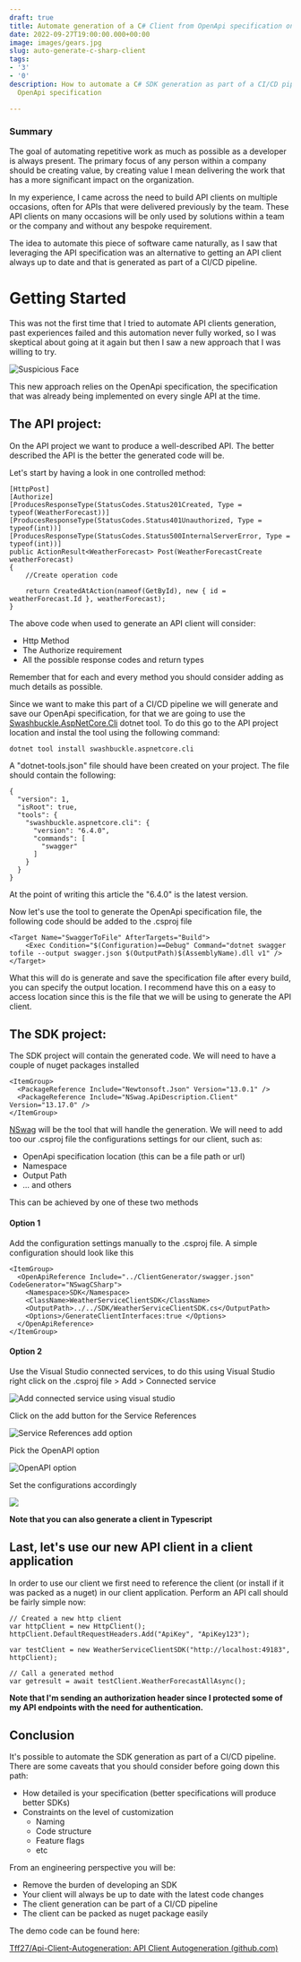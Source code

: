 ```yaml
---
draft: true
title: Automate generation of a C# Client from OpenApi specification on CI/CD pipeline
date: 2022-09-27T19:00:00.000+00:00
image: images/gears.jpg
slug: auto-generate-c-sharp-client
tags:
- '3'
- '0'
description: How to automate a C# SDK generation as part of a CI/CD pipeline using
  OpenApi specification

---
```

### Summary

The goal of automating repetitive work as much as possible as a developer is always present. The primary focus of any person within a company should be creating value, by creating value I mean delivering the work that has a more significant impact on the organization.

In my experience, I came across the need to build API clients on multiple occasions, often for APIs that were delivered previously by the team. These API clients on many occasions will be only used by solutions within a team or the company and without any bespoke requirement.

The idea to automate this piece of software came naturally, as I saw that leveraging the API specification was an alternative to getting an API client always up to date and that is generated as part of a CI/CD pipeline.

# Getting Started

This was not the first time that I tried to automate API clients generation, past experiences failed and this automation never fully worked, so I was skeptical about going at it again but then I saw a new approach that I was willing to try.

![Suspicious Face](images/suspicious.jpg "Suspicious")

This new approach relies on the OpenApi specification, the specification that was already being implemented on every single API at the time.

## The **API project**:

On the API project we want to produce a well-described API. The better described the API is the better the generated code will be.

Let's start by having a look in one controlled method:

    [HttpPost]
    [Authorize]
    [ProducesResponseType(StatusCodes.Status201Created, Type = typeof(WeatherForecast))]
    [ProducesResponseType(StatusCodes.Status401Unauthorized, Type = typeof(int))]
    [ProducesResponseType(StatusCodes.Status500InternalServerError, Type = typeof(int))]
    public ActionResult<WeatherForecast> Post(WeatherForecastCreate weatherForecast)
    {
    	//Create operation code
    
    	return CreatedAtAction(nameof(GetById), new { id = weatherForecast.Id }, weatherForecast);
    }

The above code when used to generate an API client will consider:

* Http Method
* The Authorize requirement
* All the possible response codes and return types

Remember that for each and every method you should consider adding as much details as possible. 

Since we want to make this part of a CI/CD pipeline we will generate and save our OpenApi specification, for that we are going to use the [Swashbuckle.AspNetCore.Cli](https://www.nuget.org/packages/Swashbuckle.AspNetCore.Cli " Swashbuckle.AspNetCore.Cli") dotnet tool. To do this go to the API project location and instal the tool using the following command:

    dotnet tool install swashbuckle.aspnetcore.cli

A "dotnet-tools.json" file should have been created on your project. The file should contain the following:

    {
      "version": 1,
      "isRoot": true,
      "tools": {
        "swashbuckle.aspnetcore.cli": {
          "version": "6.4.0",
          "commands": [
            "swagger"
          ]
        }
      }
    }

At the point of writing this article the "6.4.0" is the latest version.

Now let's use the tool to generate the OpenApi specification file, the following code should be added to the .csproj file

    <Target Name="SwaggerToFile" AfterTargets="Build">
    	<Exec Condition="$(Configuration)==Debug" Command="dotnet swagger tofile --output swagger.json $(OutputPath)$(AssemblyName).dll v1" />
    </Target>

What this will do is generate and save the specification file after every build, you can specify the output location. I recommend have this on a easy to access location since this is the file that we will be using to generate the API client. 

## The SDK project:

The SDK project will contain the generated code. We will need to have a couple of nuget packages installed

    <ItemGroup>
      <PackageReference Include="Newtonsoft.Json" Version="13.0.1" />
      <PackageReference Include="NSwag.ApiDescription.Client" Version="13.17.0" />
    </ItemGroup>

[NSwag](NSwag.org "NSwag") will be the tool that will handle the generation. We will need to add too our .csproj file the configurations settings for our client, such as:

* OpenApi specification location (this can be a file path or url)
* Namespace
* Output Path
* ... and others

This can be achieved by one of these two methods

#### Option 1

Add the configuration settings manually to the .csproj file. A simple configuration should look like this

    <ItemGroup>
      <OpenApiReference Include="../ClientGenerator/swagger.json" CodeGenerator="NSwagCSharp">
        <Namespace>SDK</Namespace>
        <ClassName>WeatherServiceClientSDK</ClassName>
        <OutputPath>../../SDK/WeatherServiceClientSDK.cs</OutputPath>
        <Options>/GenerateClientInterfaces:true </Options>
      </OpenApiReference>
    </ItemGroup>

#### Option 2 

Use the Visual Studio connected services, to do this using Visual Studio right click on the .csproj file > Add > Connected service

![Add connected service using visual studio](/images/connected-services.png "Add connected service")

Click on the add button for the Service References

![Service References add option](/images/connected-services-references.png "Service References")

Pick the OpenAPI option

![OpenAPI option](/images/connected-services-open-api.png "OpenAPI option")

Set the configurations accordingly

![](/images/connected-services-open-api-configs.png)

**Note that you can also generate a client in Typescript** 

## Last, let's use our new API client in a client application

In order to use our client we first need to reference the client (or install if it was packed as a nuget) in our client application. Perform an API call should be fairly simple now:

    // Created a new http client
    var httpClient = new HttpClient();
    httpClient.DefaultRequestHeaders.Add("ApiKey", "ApiKey123");
    
    var testClient = new WeatherServiceClientSDK("http://localhost:49183", httpClient);
    
    // Call a generated method
    var getresult = await testClient.WeatherForecastAllAsync();

**Note that I'm sending an authorization header since I protected some of my API endpoints with the need for authentication.** 

## Conclusion

It's possible to automate the SDK generation as part of a CI/CD pipeline. There are some caveats that you should consider before going down this path:

* How detailed is your specification (better specifications will produce better SDKs)
* Constraints on the level of customization
  * Naming
  * Code structure
  * Feature flags
  * etc

From an engineering perspective you will be:

* Remove the burden of developing an SDK
* Your client will always be up to date with the latest code changes
* The client generation can be part of a CI/CD pipeline
* The client can be packed as nuget package easily

The demo code can be found here:

[Tff27/Api-Client-Autogeneration: API Client Autogeneration (github.com)](https://github.com/Tff27/Api-Client-Autogeneration)